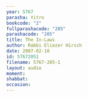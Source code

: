 ```yaml
---
year: 5767
parasha: Yitro
bookcode: "2"
fullparashacode: "205"
parashacode: "205"
title: The In-Laws
author: Rabbi Eliezer Hirsch
date: 2007-02-10
id: 57672051
filename: 5767-205-1
layout: audio
moment: 
shabbat: 
occasion: 
---
```


